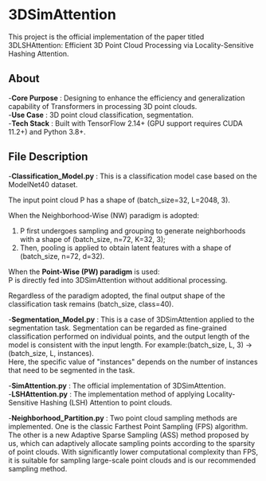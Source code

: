 # 3DSimAttention
This project is the official implementation of the paper titled 3DLSHAttention: Efficient 3D Point Cloud Processing via Locality-Sensitive Hashing Attention.
## About
-**Core Purpose** : Designing to enhance the efficiency and generalization capability of Transformers in processing 3D point clouds.  
-**Use Case** : 3D point cloud classification, segmentation.  
-**Tech Stack** : Built with TensorFlow 2.14+ (GPU support requires CUDA 11.2+) and Python 3.8+.  
## File Description
-**Classification_Model.py** : This is a classification model case based on the ModelNet40 dataset.  

The input point cloud P has a shape of (batch_size=32, L=2048, 3).  

When the Neighborhood-Wise (NW) paradigm is adopted:  
1. P first undergoes sampling and grouping to generate neighborhoods with a shape of (batch_size, n=72, K=32, 3);  
2. Then, pooling is applied to obtain latent features with a shape of (batch_size, n=72, d=32).  


When the **Point-Wise (PW) paradigm** is used:  
P is directly fed into 3DSimAttention without additional processing.  

Regardless of the paradigm adopted, the final output shape of the classification task remains (batch\_size, class=40).

-**Segmentation_Model.py** : This is a case of 3DSimAttention applied to the segmentation task. Segmentation can be regarded as fine-grained classification performed on individual points, and the output length of the model is consistent with the input length. For example:(batch_size, L, 3) -> (batch_size, L, instances).  
Here, the specific value of "instances" depends on the number of instances that need to be segmented in the task.  

-**SimAttention.py** : The official implementation of 3DSimAttention.  
-**LSHAttention.py** : The implementation method of applying Locality-Sensitive Hashing (LSH) Attention to point clouds.  

-**Neighborhood_Partition.py** :  Two point cloud sampling methods are implemented. One is the classic Farthest Point Sampling (FPS) algorithm. The other is a new Adaptive Sparse Sampling (ASS) method proposed by us, which can adaptively allocate sampling points according to the sparsity of point clouds. With significantly lower computational complexity than FPS, it is suitable for sampling large-scale point clouds and is our recommended sampling method.

